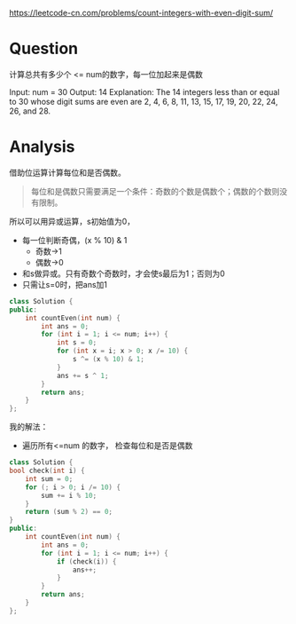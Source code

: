https://leetcode-cn.com/problems/count-integers-with-even-digit-sum/
# Question
计算总共有多少个 <= num的数字，每一位加起来是偶数

Input: num = 30
Output: 14
Explanation: The 14 integers less than or equal to 30 whose digit sums are even are 2, 4, 6, 8, 11, 13, 15, 17, 19, 20, 22, 24, 26, and 28.

# Analysis
借助位运算计算每位和是否偶数。

> 每位和是偶数只需要满足一个条件：奇数的个数是偶数个；偶数的个数则没有限制。

所以可以用异或运算，s初始值为0，
- 每一位判断奇偶，(x % 10) & 1
	- 奇数->1
	- 偶数->0
- 和s做异或。只有奇数个奇数时，才会使s最后为1；否则为0
- 只需让s=0时，把ans加1
```cpp
class Solution {
public:
    int countEven(int num) {
        int ans = 0;
        for (int i = 1; i <= num; i++) {
            int s = 0;
            for (int x = i; x > 0; x /= 10) {
                s ^= (x % 10) & 1;
            }
            ans += s ^ 1; 
        }
        return ans;
    }
};
```

我的解法：
- 遍历所有<=num 的数字， 检查每位和是否是偶数
```cpp
class Solution {
bool check(int i) {
    int sum = 0;
    for (; i > 0; i /= 10) {
        sum += i % 10;
    }
    return (sum % 2) == 0;
}
public:
    int countEven(int num) {
        int ans = 0;
        for (int i = 1; i <= num; i++) {
            if (check(i)) {
                ans++;
            }
        }
        return ans;
    }
};
```